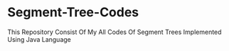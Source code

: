 # Segment-Tree-Codes
This Repository Consist Of My All Codes Of Segment Trees Implemented Using Java Language
